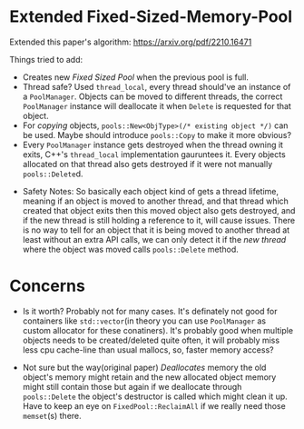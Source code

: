 # Extended Fixed-Sized-Memory-Pool
Extended this paper's algorithm: https://arxiv.org/pdf/2210.16471

Things tried to add:
  * Creates new *Fixed Sized Pool* when the previous pool is full.
  * Thread safe? Used `thread_local`, every thread should've an instance of a 
    `PoolManager`. Objects can be moved to different threads, the correct `PoolManager`
    instance will deallocate it when `Delete` is requested for that object.
  * For *copying* objects, `pools::New<ObjType>(/* existing object */)` can be used.
    Maybe should introduce `pools::Copy` to make it more obvious?
  * Every `PoolManager` instance gets destroyed when the thread owning it exits,
    C++'s `thread_local` implementation gauruntees it. Every objects allocated
    on that thread also gets destroyed if it were not manually `pools::Delete`d.
  - Safety Notes:
    So basically each object kind of gets a thread lifetime, meaning if an object
    is moved to another thread, and that thread which created that object exits
    then this moved object also gets destroyed, and if the new thread is still
    holding a reference to it, will cause issues. There is no way to tell for an
    object that it is being moved to another thread at least without an extra API
    calls, we can only detect it if the *new thread* where the object was moved
    calls `pools::Delete` method.

# Concerns
- Is it worth? Probably not for many cases. It's definately not good for containers
like `std::vector`(in theory you can use `PoolManager` as custom allocator for these
conatiners). It's probably good when multiple objects needs to be 
created/deleted quite often, it will probably miss less cpu cache-line than usual
mallocs, so, faster memory access?

- Not sure but the way(original paper) *Deallocates* memory the old object's memory
might retain and the new allocated object memory might still contain those but
again if we deallocate through `pools::Delete` the object's destructor is called 
which might clean it up. Have to keep an eye on `FixedPool::ReclaimAll` if 
we really need those `memset`(s) there.

